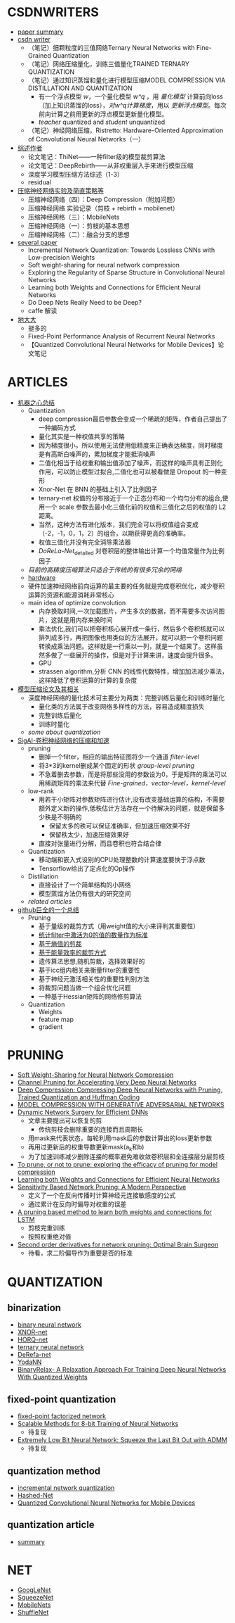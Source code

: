 # CSDNWRITERS
* [paper summary](https://www.jianshu.com/p/e73851f32c9f)  
* [csdn writer](https://blog.csdn.net/yingpeng_zhong?t=1)  
  * （笔记）细颗粒度的三值网络Ternary Neural Networks with Fine-Grained Quantization
  * （笔记）网络压缩量化，训练三值量化TRAINED TERNARY QUANTIZATION
  * （笔记）通过知识蒸馏和量化进行模型压缩MODEL COMPRESSION VIA DISTILLATION AND QUANTIZATION
    * 有一个浮点模型 *w*，一个量化模型 *w^q* ，用 *量化模型* 计算前向loss（加上知识蒸馏的loss），*对w^q计算梯度*，用以 *更新浮点模型*。每次前向计算之前用更新的浮点模型更新量化模型。
    * *teacher* quantized and *student* unquantized
  * （笔记）神经网络压缩，Ristretto: Hardware-Oriented Approximation of Convolutional Neural Networks（一）
* [综述作者](https://blog.csdn.net/wspba)  
  * 论文笔记：ThiNet——一种filter级的模型裁剪算法
  * 论文笔记：DeepRebirth——从非权重层入手来进行模型压缩
  * 深度学习模型压缩方法综述（1-3）
  * residual
* [压缩神经网络实验及简直策略等](https://blog.csdn.net/jason19966)  
  * 压缩神经网络（四）：Deep Compression（附加问题）
  * 压缩神经网络 实验记录（剪枝 + rebirth + mobilenet）
  * 压缩神经网格（三）：MobileNets
  * 压缩神经网络（一）：剪枝的基本思想
  * 压缩神经网格（二）：融合分支的思想
* [several paper](https://blog.csdn.net/cookie_234?t=1)  
  * Incremental Network Quantization: Towards Lossless CNNs with Low-precision Weights
  * Soft weight-sharing for neural network compression
  * Exploring the Regularity of Sparse Structure in Convolutional Neural Networks
  * Learning both Weights and Connections for Efficient Neural Networks
  * Do Deep Nets Really Need to be Deep?
  * caffe 解读
* [地大大](https://blog.csdn.net/liujianlin01)  
  * 挺多的
  * Fixed-Point Performance Analysis of Recurrent Neural Networks
  * 【Quantized Convolutional Neural Networks for Mobile Devices】论文笔记
# ARTICLES
* [机器之心总结](https://www.jiqizhixin.com/articles/2018-06-01-11)  
  * Quantization
    * deep compression最后参数会变成一个稀疏的矩阵，作者自己提出了一种编码方式
    * 量化其实是一种权值共享的策略
    * 因为梯度很小，所以使用无法使用低精度来正确表达梯度，同时梯度是有高斯白噪声的，累加梯度才能抵消噪声
    * 二值化相当于给权重和输出值添加了噪声，而这样的噪声具有正则化作用，可以防止模型过拟合,二值化也可以被看做是 Dropout 的一种变形
    * Xnor-Net 在 BNN 的基础上引入了比例因子
    * ternary-net 权值的分布接近于一个正态分布和一个均匀分布的组合,使用一个 scale 参数去最小化三值化前的权值和三值化之后的权值的 L2 距离。
    * 当然，这种方法有进化版本，我们完全可以将权值组合变成（-2，-1，0，1，2）的组合，以期获得更高的准确率。
    * 权值三值化并没有完全消除乘法器
    * *DoReLa-Net*<sub>detailed</sub> 对卷积层的整体输出计算一个均值常量作为比例因子
  * *目前的高精度压缩算法只适合于传统的有很多冗余的网络*
  * [hardware](http://www.rle.mit.edu/eems/wp-content/uploads/2017/11/2017_pieee_dnn.pdf)
  * 硬件加速神经网络前向运算的最主要的任务就是完成卷积优化，减少卷积运算的资源和能源消耗非常核心
  * main idea of optimize convolution
    * 内存换取时间,一次加载图片，产生多次的数据，而不需要多次访问图片，这就是用内存来换时间
    * 乘法优化,我们可以把卷积核心展开成一条行，然后多个卷积核就可以排列成多行，再把图像也用类似的方法展开，就可以把一个卷积问题转换成乘法问题。这样就是一行乘以一列，就是一个结果了。这样虽然多做了一些展开的操作，但是对于计算来讲，速度会提升很多。
    * GPU
    * strassen algorithm,分析 CNN 的线性代数特性，增加加法减少乘法，这样降低了卷积运算的计算的复杂度
* [模型压缩论文及其相关](https://www.jishux.com/p/4007c8b22f2c7083)  
  * 深度神经网络的量化技术可主要分为两类：完整训练后量化和训练时量化
    * 量化类的方法属于改变网络多样性的方法，容易造成精度损失
    * 完整训练后量化
    * 训练时量化
  * *some about quantization*
* [SigAI-卷积神经网络的压缩和加速](https://mp.weixin.qq.com/s?__biz=MzU4MjQ3MDkwNA==&mid=2247485042&idx=1&sn=cdcf8d4b07acf64c7a6f5f7c1a731a12&chksm=fdb69be5cac112f377766984afb87313c1e1c58d94c80005f0f6f6af61ee5a4bd1bf6c6157b6&token=1065243837&lang=zh_CN#rd)
  * pruning
    * 删掉一个filter，相应的输出特征图将少一个通道 *filter-level*
    * 将3*3的kernel删成某个固定的形状 *group-level pruning*
    * 不急着删去参数，而是将那些没用的参数设为0，于是矩阵的乘法可以用稀疏矩阵的乘法来代替 *Fine-grained，vector-level，kernel-level*
  * low-rank
    * 用若干小矩阵对参数矩阵进行估计,没有改变基础运算的结构，不需要额外定义新的操作,低秩估计方法存在一个待解决的问题，就是保留多少秩是不明确的
      * 保留太多的秩可以保证准确率，但加速压缩效果不好
      * 保留秩太少，加速压缩效果好
    * 直接对张量进行分解，而且卷积也符合结合律
  * Quantization
    * 移动端和嵌入式设别的CPU处理整数的计算速度要快于浮点数
    * Tensorflow给出了定点化的Op操作
  * Distillation
    * 直接设计了一个简单结构的小网络
    * 模型蒸馏方法仍有很大的研究空间
  * *related articles*
* [github巨全的一个总结](https://github.com/Ewenwan/MVision/tree/85c37ba2df091570510d5240ea2f698b75e3fbb6/CNN/Deep_Compression)
  * Pruning
    * 基于量级的裁剪方式（用weight值的大小来评判其重要性）
    * [统计filter中激活为0的值的数量作为标准](https://arxiv.org/pdf/1607.03250.pdf)
    * [基于熵值的剪裁](https://arxiv.org/pdf/1706.05791.pdf)
    * [基于能量效率的裁剪方式](https://arxiv.org/pdf/1611.05128.pdf)
    * 遗传算法思想,随机剪裁，选择效果好的
    * 基于icc组内相关来衡量filter的重要性
    * 基于神经元激活相关性的重要性判别方法
    * 将裁剪问题当做一个组合优化问题
    * 一种基于Hessian矩阵的网络修剪算法
  * Quantization
    * Weights
    * feature map
    * gradient
# PRUNING
* [Soft Weight-Sharing for Neural Network Compression ](http://cn.arxiv.org/abs/1702.04008)
* [Channel Pruning for Accelerating Very Deep Neural Networks](https://arxiv.org/abs/1707.06168)
* [Deep Compression: Compressing Deep Neural Networks with Pruning, Trained Quantization and Huffman Coding](https://arxiv.org/abs/1510.00149)
* [MODEL COMPRESSION WITH GENERATIVE ADVERSARIAL NETWORKS](https://openreview.net/forum?id=Byxz4n09tQ)
* [Dynamic Network Surgery for Efficient DNNs](https://arxiv.org/abs/1608.04493)
  * 文章主要提出可以恢复的剪
    * 传统剪枝会删除重要的连接而且周期长
  * 用mask来代表状态，每轮利用mask后的参数计算出的loss更新参数
  * 再用过更新后的权重导数更新mask(a<sub>k</sub>和b<sub></sub>)
  * 为了加速训练减少删除连接的概率避免难收敛卷积层和全连接层分层剪枝
* [To prune, or not to prune: exploring the efficacy of pruning for model compression](http://cn.arxiv.org/abs/1710.01878)
* [Learning both Weights and Connections for Efficient Neural Networks](http://cn.arxiv.org/abs/1506.02626)
* [Sensitivity Based Network Pruning: A Modern Perspective](http://users.cecs.anu.edu.au/~Tom.Gedeon/conf/ABCs2018/paper/ABCs2018_paper_135.pdf)
  * 定义了一个在反向传播时计算神经元连接敏感度的公式
  * 通过累计在反向时偏导对权重的误差
* [A pruning based method to learn both weights and connections for LSTM](https://nlp.stanford.edu/courses/cs224n/2015/reports/2.pdf)
  * 剪枝完重训练
  * 按照权重绝对值
* [Second order derivatives for network pruning: Optimal Brain Surgeon](https://papers.nips.cc/paper/647-second-order-derivatives-for-network-pruning-optimal-brain-surgeon.pdf)
  * 待看，求二阶偏导作为重要是否的标准
# QUANTIZATION
  ## binarization
  * [binary neural network](https://arxiv.org/abs/1602.02830)
  * [XNOR-net](https://arxiv.org/abs/1603.05279)
  * [HORQ-net](https://arxiv.org/abs/1708.08687)
  * [ternary neural network](https://arxiv.org/abs/1705.01462)
  * [DeRefa-net](https://arxiv.org/abs/1606.06160)
  * [YodaNN](https://arxiv.org/abs/1606.05487)
  * [BinaryRelax- A Relaxation Approach For Training Deep Neural Networks With Quantized Weights](http://cn.arxiv.org/abs/1801.06313)
  ## fixed-point quantization
  * [fixed-point factorized network](https://arxiv.org/abs/1611.01972)
  * [Scalable Methods for 8-bit Training of Neural Networks](https://arxiv.org/abs/1805.11046)
    * 待复现
  * [Extremely Low Bit Neural Network: Squeeze the Last Bit Out with ADMM](https://arxiv.org/abs/1707.09870)
    * 待复现
  ## quantization method
  * [incremental network quantization](https://arxiv.org/abs/1702.03044)
  * [Hashed-Net](https://arxiv.org/abs/1702.00758)
  * [Quantized Convolutional Neural Networks for Mobile Devices](https://arxiv.org/abs/1512.06473)
  ## quantization article
  *  [summary](https://blog.csdn.net/u012101561/article/details/80868352?utm_source=blogxgwz34)
# NET
* [GoogLeNet](https://www.cs.unc.edu/~wliu/papers/GoogLeNet.pdf)
* [SqueezeNet](https://arxiv.org/abs/1602.07360)
* [MobileNets](https://arxiv.org/abs/1704.04861)
* [ShuffleNet](https://arxiv.org/abs/1707.01083)
